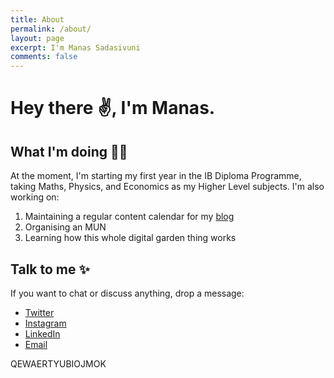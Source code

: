 ```yaml
---
title: About
permalink: /about/
layout: page
excerpt: I'm Manas Sadasivuni
comments: false
---
```


# Hey there ✌, I'm Manas. 

## What I'm doing 👨‍💻
At the moment, I'm starting my first year in the IB Diploma Programme, taking Maths, Physics, and Economics as my Higher Level subjects. I'm also working on:

1) Maintaining a regular content calendar for my [blog](https://manassadasivuni.com)
2) Organising an MUN
3) Learning how this whole digital garden thing works

## Talk to me ✨
If you want to chat or discuss anything, drop a message:

- [Twitter](https://twitter.com/sadasivunimanas)
- [Instagram](https://instagram.com/manassadasivuni)
- [LinkedIn](https://www.linkedin.com/in/manas-sadasivuni/)
- [Email](mailto:me@manassadasivuni.com)

QEWAERTYUBIOJMOK